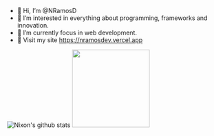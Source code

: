 - 👋 Hi, I’m @NRamosD
- 👀 I’m interested in everything about programming, frameworks and innovation.
- 🌱 I’m currently focus in web development.
- 📌 Visit my site https://nramosdev.vercel.app


![Nixon's github stats](https://github-readme-stats.vercel.app/api?username=nramosd&show_icons=true&hide_border=true)
<img height="180em" src="https://github-readme-stats.vercel.app/api/top-langs/?username=nramosd&layout=compact&langs_count=8"/>
